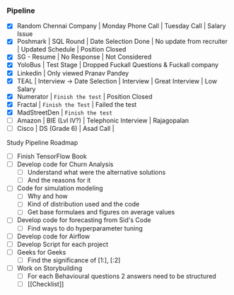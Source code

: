 ### Pipeline
- [x] Random Chennai Company | Monday Phone Call | Tuesday Call | Salary Issue
- [x] Poshmark | SQL Round | Date Selection Done | No update from recruiter | Updated Schedule | Position Closed
- [x] SG - Resume | No Response | Not Considered
- [x] YoloBus | Test Stage | Dropped Fuckall Questions & Fuckall company
- [x] Linkedin | Only viewed Pranav Pandey
- [x] TEAL | Interview -> Date Selection | Interview | Great Interview | Low Salary
- [x] Numerator | `Finish the test` | Position Closed
- [x] Fractal | `Finish the Test` | Failed the test
- [x] MadStreetDen | `Finish the test`
- [ ] Amazon | BIE (Lvl IV?) | Telephonic Interview | Rajagopalan
- [ ] Cisco | DS (Grade 6) | Asad Call | 

Study Pipeline Roadmap
- [ ] Finish TensorFlow Book
- [ ] Develop code for Churn Analysis
	- [ ] Understand what were the alternative solutions
	- [ ] And the reasons for it
- [ ] Code for simulation modeling
	- [ ] Why and how
	- [ ] Kind of distribution used and the code
	-  [ ] Get base formulaes and figures on average values
-  [ ] Develop code for forecasting from Sid's Code
	-  [ ] Find ways to do hyperparameter tuning
-  [ ] Develop code for Airflow
-  [ ] Develop Script for each project
-  [ ] Geeks for Geeks 
	-  [ ] Find the significance of [1:], [:2]
-  [ ] Work on Storybuilding
	-  [ ] For each Behavioural questions 2 answers need to be structured
	-  [ ] [[Checklist]]